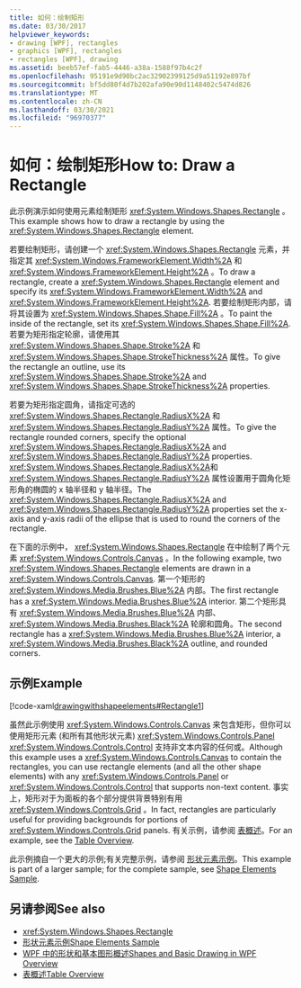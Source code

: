 ```yaml
---
title: 如何：绘制矩形
ms.date: 03/30/2017
helpviewer_keywords:
- drawing [WPF], rectangles
- graphics [WPF], rectangles
- rectangles [WPF], drawing
ms.assetid: beeb57ef-fab5-4446-a38a-1588f97b4c2f
ms.openlocfilehash: 95191e9d90bc2ac32902399125d9a51192e897bf
ms.sourcegitcommit: bf5dd80f4d7b202afa90e90d1148402c5474d826
ms.translationtype: MT
ms.contentlocale: zh-CN
ms.lasthandoff: 03/30/2021
ms.locfileid: "96970377"
---
```

# <a name="how-to-draw-a-rectangle"></a><span data-ttu-id="2cf6c-102">如何：绘制矩形</span><span class="sxs-lookup"><span data-stu-id="2cf6c-102">How to: Draw a Rectangle</span></span>
<span data-ttu-id="2cf6c-103">此示例演示如何使用元素绘制矩形 <xref:System.Windows.Shapes.Rectangle> 。</span><span class="sxs-lookup"><span data-stu-id="2cf6c-103">This example shows how to draw a rectangle by using the <xref:System.Windows.Shapes.Rectangle> element.</span></span>  
  
 <span data-ttu-id="2cf6c-104">若要绘制矩形，请创建一个 <xref:System.Windows.Shapes.Rectangle> 元素，并指定其 <xref:System.Windows.FrameworkElement.Width%2A> 和 <xref:System.Windows.FrameworkElement.Height%2A> 。</span><span class="sxs-lookup"><span data-stu-id="2cf6c-104">To draw a rectangle, create a <xref:System.Windows.Shapes.Rectangle> element and specify its <xref:System.Windows.FrameworkElement.Width%2A> and <xref:System.Windows.FrameworkElement.Height%2A>.</span></span> <span data-ttu-id="2cf6c-105">若要绘制矩形内部，请将其设置为 <xref:System.Windows.Shapes.Shape.Fill%2A> 。</span><span class="sxs-lookup"><span data-stu-id="2cf6c-105">To paint the inside of the rectangle, set its <xref:System.Windows.Shapes.Shape.Fill%2A>.</span></span> <span data-ttu-id="2cf6c-106">若要为矩形指定轮廓，请使用其 <xref:System.Windows.Shapes.Shape.Stroke%2A> 和 <xref:System.Windows.Shapes.Shape.StrokeThickness%2A> 属性。</span><span class="sxs-lookup"><span data-stu-id="2cf6c-106">To give the rectangle an outline, use its <xref:System.Windows.Shapes.Shape.Stroke%2A> and <xref:System.Windows.Shapes.Shape.StrokeThickness%2A> properties.</span></span>  
  
 <span data-ttu-id="2cf6c-107">若要为矩形指定圆角，请指定可选的 <xref:System.Windows.Shapes.Rectangle.RadiusX%2A> 和 <xref:System.Windows.Shapes.Rectangle.RadiusY%2A> 属性。</span><span class="sxs-lookup"><span data-stu-id="2cf6c-107">To give the rectangle rounded corners, specify the optional <xref:System.Windows.Shapes.Rectangle.RadiusX%2A> and <xref:System.Windows.Shapes.Rectangle.RadiusY%2A> properties.</span></span> <span data-ttu-id="2cf6c-108"><xref:System.Windows.Shapes.Rectangle.RadiusX%2A>和 <xref:System.Windows.Shapes.Rectangle.RadiusY%2A> 属性设置用于圆角化矩形角的椭圆的 x 轴半径和 y 轴半径。</span><span class="sxs-lookup"><span data-stu-id="2cf6c-108">The <xref:System.Windows.Shapes.Rectangle.RadiusX%2A> and <xref:System.Windows.Shapes.Rectangle.RadiusY%2A> properties set the x-axis and y-axis radii of the ellipse that is used to round the corners of the rectangle.</span></span>  
  
 <span data-ttu-id="2cf6c-109">在下面的示例中， <xref:System.Windows.Shapes.Rectangle> 在中绘制了两个元素 <xref:System.Windows.Controls.Canvas> 。</span><span class="sxs-lookup"><span data-stu-id="2cf6c-109">In the following example, two <xref:System.Windows.Shapes.Rectangle> elements are drawn in a <xref:System.Windows.Controls.Canvas>.</span></span> <span data-ttu-id="2cf6c-110">第一个矩形的 <xref:System.Windows.Media.Brushes.Blue%2A> 内部。</span><span class="sxs-lookup"><span data-stu-id="2cf6c-110">The first rectangle has a <xref:System.Windows.Media.Brushes.Blue%2A> interior.</span></span> <span data-ttu-id="2cf6c-111">第二个矩形具有 <xref:System.Windows.Media.Brushes.Blue%2A> 内部、 <xref:System.Windows.Media.Brushes.Black%2A> 轮廓和圆角。</span><span class="sxs-lookup"><span data-stu-id="2cf6c-111">The second rectangle has a <xref:System.Windows.Media.Brushes.Blue%2A> interior, a <xref:System.Windows.Media.Brushes.Black%2A> outline, and rounded corners.</span></span>  
  
## <a name="example"></a><span data-ttu-id="2cf6c-112">示例</span><span class="sxs-lookup"><span data-stu-id="2cf6c-112">Example</span></span>  
 [!code-xaml[drawingwithshapeelements#Rectangle1](~/samples/snippets/csharp/VS_Snippets_Wpf/DrawingWithShapeElements/CS/rectangleexample.xaml#rectangle1)]  
  
 <span data-ttu-id="2cf6c-113">虽然此示例使用 <xref:System.Windows.Controls.Canvas> 来包含矩形，但你可以使用矩形元素 (和所有其他形状元素) <xref:System.Windows.Controls.Panel> <xref:System.Windows.Controls.Control> 支持非文本内容的任何或。</span><span class="sxs-lookup"><span data-stu-id="2cf6c-113">Although this example uses a <xref:System.Windows.Controls.Canvas> to contain the rectangles, you can use rectangle elements (and all the other shape elements) with any <xref:System.Windows.Controls.Panel> or <xref:System.Windows.Controls.Control> that supports non-text content.</span></span> <span data-ttu-id="2cf6c-114">事实上，矩形对于为面板的各个部分提供背景特别有用 <xref:System.Windows.Controls.Grid> 。</span><span class="sxs-lookup"><span data-stu-id="2cf6c-114">In fact, rectangles are particularly useful for providing backgrounds for portions of <xref:System.Windows.Controls.Grid> panels.</span></span> <span data-ttu-id="2cf6c-115">有关示例，请参阅 [表概述](../advanced/table-overview.md)。</span><span class="sxs-lookup"><span data-stu-id="2cf6c-115">For an example, see the [Table Overview](../advanced/table-overview.md).</span></span>  
  
 <span data-ttu-id="2cf6c-116">此示例摘自一个更大的示例;有关完整示例，请参阅 [形状元素示例](https://github.com/Microsoft/WPF-Samples/tree/master/Graphics/ShapeElements)。</span><span class="sxs-lookup"><span data-stu-id="2cf6c-116">This example is part of a larger sample; for the complete sample, see [Shape Elements Sample](https://github.com/Microsoft/WPF-Samples/tree/master/Graphics/ShapeElements).</span></span>  
  
## <a name="see-also"></a><span data-ttu-id="2cf6c-117">另请参阅</span><span class="sxs-lookup"><span data-stu-id="2cf6c-117">See also</span></span>

- <xref:System.Windows.Shapes.Rectangle>
- [<span data-ttu-id="2cf6c-118">形状元素示例</span><span class="sxs-lookup"><span data-stu-id="2cf6c-118">Shape Elements Sample</span></span>](https://github.com/Microsoft/WPF-Samples/tree/master/Graphics/ShapeElements)
- [<span data-ttu-id="2cf6c-119">WPF 中的形状和基本图形概述</span><span class="sxs-lookup"><span data-stu-id="2cf6c-119">Shapes and Basic Drawing in WPF Overview</span></span>](shapes-and-basic-drawing-in-wpf-overview.md)
- [<span data-ttu-id="2cf6c-120">表概述</span><span class="sxs-lookup"><span data-stu-id="2cf6c-120">Table Overview</span></span>](../advanced/table-overview.md)
